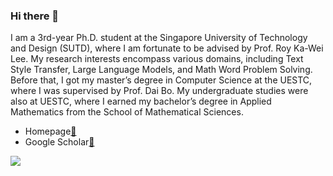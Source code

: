 ### Hi there 👋

I am a 3rd-year Ph.D. student at the Singapore University of Technology and Design (SUTD), where I am fortunate to be advised by Prof. Roy Ka-Wei Lee. My research interests encompass various domains, including Text Style Transfer, Large Language Models, and Math Word Problem Solving. Before that, I got my master’s degree in Computer Science at the UESTC, where I was supervised by Prof. Dai Bo. My undergraduate studies were also at UESTC, where I earned my bachelor’s degree in Applied Mathematics from the School of Mathematical Sciences.

* Homepage[:name_badge:](https://hzq950419.github.io/HomePage/)
* Google Scholar[:bookmark_tabs:](https://scholar.google.com/citations?user=vjQQUnwAAAAJ&hl=en)

<img align="left" src="https://github-readme-stats.vercel.app/api?username=HZQ950419&show_icons=true&count_private=true&theme=gruvbox" />

